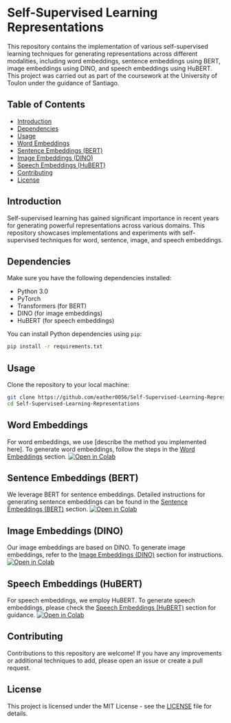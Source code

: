 # Self-Supervised Learning Representations

This repository contains the implementation of various self-supervised learning techniques for generating representations across different modalities, including word embeddings, sentence embeddings using BERT, image embeddings using DINO, and speech embeddings using HuBERT. This project was carried out as part of the coursework at the University of Toulon under the guidance of Santiago.

## Table of Contents

- [Introduction](#introduction)
- [Dependencies](#dependencies)
- [Usage](#usage)
- [Word Embeddings](#word-embeddings)
- [Sentence Embeddings (BERT)](#sentence-embeddings-bert)
- [Image Embeddings (DINO)](#image-embeddings-dino)
- [Speech Embeddings (HuBERT)](#speech-embeddings-hubert)
- [Contributing](#contributing)
- [License](#license)

## Introduction

Self-supervised learning has gained significant importance in recent years for generating powerful representations across various domains. This repository showcases implementations and experiments with self-supervised techniques for word, sentence, image, and speech embeddings.

## Dependencies

Make sure you have the following dependencies installed:

- Python 3.0
- PyTorch
- Transformers (for BERT)
- DINO (for image embeddings)
- HuBERT (for speech embeddings)

You can install Python dependencies using `pip`:

```bash
pip install -r requirements.txt
```

## Usage

Clone the repository to your local machine:

```bash
git clone https://github.com/eather0056/Self-Supervised-Learning-Representations.git
cd Self-Supervised-Learning-Representations
```

## Word Embeddings

For word embeddings, we use [describe the method you implemented here]. To generate word embeddings, follow the steps in the [Word Embeddings](./word_embeddings/README.md) section.
[![Open in Colab](https://colab.research.google.com/assets/colab-badge.svg)](https://colab.research.google.com/drive/1ZYgr2eBvc-syTI1krptbGTUC_sWScp02)

## Sentence Embeddings (BERT)

We leverage BERT for sentence embeddings. Detailed instructions for generating sentence embeddings can be found in the [Sentence Embeddings (BERT)](./sentence_embeddings/README.md) section.
[![Open in Colab](https://colab.research.google.com/assets/colab-badge.svg)](https://colab.research.google.com/drive/1fqvmE41ZZgB4ndxrAvsrOKLcfLPPM18F)

## Image Embeddings (DINO)

Our image embeddings are based on DINO. To generate image embeddings, refer to the [Image Embeddings (DINO)](./image_embeddings/README.md) section for instructions.
[![Open in Colab](https://colab.research.google.com/assets/colab-badge.svg)](https://colab.research.google.com/drive/1kC38Nbs8qJb6yOtN2N_vWt00DvIbO_eG)

## Speech Embeddings (HuBERT)

For speech embeddings, we employ HuBERT. To generate speech embeddings, please check the [Speech Embeddings (HuBERT)](./speech_embeddings/README.md) section for guidance.
[![Open in Colab](https://colab.research.google.com/assets/colab-badge.svg)](https://colab.research.google.com/drive/1L1dkOObQuvt29Yu1sf2MOG_nHTxrj2DT)

## Contributing

Contributions to this repository are welcome! If you have any improvements or additional techniques to add, please open an issue or create a pull request.

## License

This project is licensed under the MIT License - see the [LICENSE](LICENSE) file for details.



